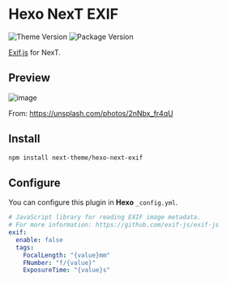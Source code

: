 # Hexo NexT EXIF

![Theme Version](https://img.shields.io/badge/NexT-v7.3.0+-blue?style=flat-square)
![Package Version](https://img.shields.io/github/package-json/v/next-theme/hexo-next-exif?style=flat-square)

[Exif.js](https://github.com/exif-js/exif-js) for NexT.

## Preview

![image](https://user-images.githubusercontent.com/16272760/70216651-f1e53200-177a-11ea-8417-0b23544a44c4.png)

From: https://unsplash.com/photos/2nNbx_fr4qU

## Install

```bash
npm install next-theme/hexo-next-exif
```

## Configure

You can configure this plugin in **Hexo** `_config.yml`.
```yml
# JavaScript library for reading EXIF image metadata.
# For more information: https://github.com/exif-js/exif-js
exif:
  enable: false
  tags:
    FocalLength: "{value}mm"
    FNumber: "f/{value}"
    ExposureTime: "{value}s"
```
